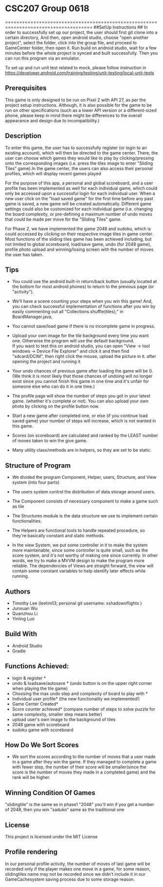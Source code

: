  # CSC207 Group 0618 #
 =====================================================================================
 ##SetUp Instructions ##
 In order to successfully set up our project, the user should first git clone into a certain directory,
 And then, open android studio, choose "open another project", select the folder, click into the group file,
 and proceed to GameCenter folder, then open it. Run build on android studio, wait for a few minutes before the
 whole project is synced and built successfully. Then you can run this program via an emulator.

 To set up and run unit test related to mock, please follow instruction in
 https://developer.android.com/training/testing/unit-testing/local-unit-tests


## Prerequisites ##
 This game is only designed to be run on Pixel 2 with API 27, as per the project setup instructions.
 Although, it is also possible for the game to be run on other specifications (such as a lower API
 version or a different-sized phone, please keep in mind there might be differences to the overall
 appearance and design due to incompatibility.)
 
## Description ##
To enter this game, the user has to 
 successfully register (or login to an existing account), which will then be directed to the game 
 center. There, the user can choose which games they would like to play by clicking/pressing onto
 the corresponding images (i.e. press the tiles image to enter "Sliding Tiles" game).In the game 
 center, the users can also access their personal profiles, which will display recent games played
  
 For the purpose of this app, a personal and global scoreboard, and a user profile has been
 implemented as well for each individual game, which could only be accessed upon a successful login 
 for each individual user. When a new user click on the "load saved game" for the first time before
 any past game is saved, a new game will be created automatically. Different game settings could
 also be customized for each individual game (i.e. changing the board complexity, or pre-defining a
 maximum number of undo moves that could be made per move for the "Sliding Tiles" game.

 For Phase 2, we have implemented the game 2048 and sudoku, which is could accessed by clicking on
 their respective image tiles in game center. Most functions of the sliding tiles game has been achieved
 including, but not limited to global scoreboard, load/save game, undo (for 2048 game), profile photo
 upload and winning/losing screen with the number of moves the user has taken.

 ## Tips ##
 * You could use the android built-in return/back button (usually located at the bottom for most android
 phones) to return to the previous page (or "activity").  
 
 * We'll have a scene counting your steps when you win this game!
  And, you can check successful implementation of functions after you win by easily commenting out
  all "Collections.shuffle(tiles);" in BoardManager.java, 

 * You cannot save/load game if there is no incomplete game in progress.

 * Upload your own image for the tile background every time you want one. Otherwise the program will use the default background.  
 If you want to test this on android studio, you can open "View -> tool windows -> Device File Explorer" and click it and then find "sdcard/DCIM", then right click the mouse, upload the picture in it.
 after opening the project and running it

 * Your undo chances of previous game after loading the game will be 0. (We think it is most likely that
 those chances of undoing will no longer exist since you cannot finish this game in one time and it's unfair for someone else who can do it in one time.)

 * The profile page will show the number of steps you got in your latest game. (whether it's
 complete or not). You can also upload your own photo by clicking on the profile button now.

 * Start a new game after completed one, or else (if you continue load saved game) your number of
 steps will increase, which is not wanted in this game.

 * Scores (on scoreboard) are calculated and ranked by the LEAST number of moves taken to win the
 give game.

 * Many utility class/methods are in helpers, so they are set to be static.


## Structure of Program ##
* We divided the program Component, Helper, users, Structure,  and View system (into four parts)  
* The users system control the distribution of data storage around users.
* The Component consists of necessary component to make a game such as tile
* The Structures module is the data structure we use to implement certain functionalities.
* The Helpers are functional tools to handle repeated procedure, so they're basically constant and static methods.  

* In the view System, we put some controller in it to make the system more maintainable, since some controller is quite small, such as the score system, and it's not worthy of making one since currently. In other words, we try to make a MVVM design to make the program more reliable. The dependencies of Views are straight forward, the view will contain some constant variables to help identify later effects while running.
 
## Authors ##
* Timothy Lee (leetim13; personal git username: xshadowoflightx )
* Junxuan Wu 
* Quanzhou Li
* Yinling Luo

## Build With ##
 * Android Studio
 * Gradle

## Functions Achieved: ##
 * login & register *
 * undo & loadsave/autosave * (undo button is on the upper right corner when playing the tile game)
 * Choosing the max undo step and complexity of board to play with *
 * Individual user profile* (the new functionality we implemented!)
 * Game Center Created*
 * Score counter achieved* (compare number of steps to solve puzzle for same complexity, smaller step
                            means better)
 * upload user's own image to the background of tiles
 * 2048 game with scoreboard
 * sudoku game with scoreboard

## How Do We Sort Scores ##
 * We sort the scores according to the number of moves that a user made in a game after they win the game. If they managed to complete a game with fewer step, the number of their score will be smaller(since the score is the number of moves they made in a completed game) and the rank will be higher.

## Winning Condition Of Games ##
"slidingtile" is the same as in phase1
"2048" you'll win if you get a number of 2048, then you win
"saduko" same as the traditional one 
 ## License ##
This project is licensed under the MIT License
 
## Profile rendering ##
In our personal profile activity, the number of moves of last game will be recorded
only if the player makes one move in a game, for some reason, slidingtiles name may not be recorded since we didn't include it in our GameCachesystem saving process due to some storage reason.